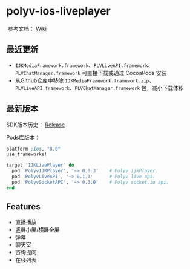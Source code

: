 # polyv-ios-liveplayer

​	参考文档： [Wiki](https://github.com/easefun/polyv-ios-liveplayer/wiki)

## 最近更新

- `IJKMediaFramework.framework`、`PLVLiveAPI.framework`、`PLVChatManager.framework` 可直接下载或通过 CocoaPods 安装
- 从Github仓库中移除 `IJKMediaFramework.framework.zip`、`PLVLiveAPI.framework`、`PLVChatManager.framework` 包，减小下载体积


## 最新版本

SDK版本历史： [Release](https://github.com/easefun/polyv-ios-liveplayer/releases)



Pods库版本：

```ruby
platform :ios, "8.0"
use_frameworks!

target 'IJKLivePlayer' do
  pod 'PolyvIJKPlayer', '~> 0.0.3'    # Polyv ijkPlayer.
  pod 'PolyvLiveAPI', '~> 0.1.3'      # Polyv live api.
  pod 'PolyvSocketAPI', '~> 0.3.0'    # Polyv socket.io api.
end
```



## Features

- 直播播放
- 竖屏小屏/横屏全屏
- 弹幕
- 聊天室
- 咨询提问
- 在线列表
